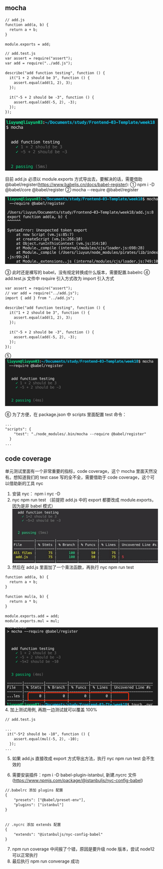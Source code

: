 ## mocha

```
// add.js
function add(a, b) {
  return a + b;
}

module.exports = add;

```

```
// add.test.js
var assert = require("assert");
var add = require("../add.js");

describe("add function testing", function () {
  it("1 + 2 should be 3", function () {
    assert.equal(add(1, 2), 3);
  });

  it("-5 + 2 should be -3", function () {
    assert.equal(add(-5, 2), -3);
  });
});
```

![mocha](img/1.jpg)

目前 add.js 必须以 module.exports 方式导出去，要解决的话，需要借助@babel/register(https://www.babeljs.cn/docs/babel-register):
① npm i -D @babel/core @babel/register
② mocha --require @babel/register

![mocha](img/2.jpg)

③ 此时还是裸写的 babel，没有规定转换成什么版本，需要配置.babelrc
④ add.test.js 文件中 require 引入方式改为 import 引入方式

```
var assert = require("assert");
// var add = require("../add.js");
import { add } from "../add.js";

describe("add function testing", function () {
  it("1 + 2 should be 3", function () {
    assert.equal(add(1, 2), 3);
  });

  it("-5 + 2 should be -3", function () {
    assert.equal(add(-5, 2), -3);
  });
});
```

⑤ ![mocha](img/3.jpg)

⑥ 为了方便，在 package.json 中 scripts 里面配置 test 命令：

```
...
"scripts": {
    "test": "./node_modules/.bin/mocha --require @babel/register"
  }
...
```

## code coverage

单元测试里面有一个非常重要的指标，code coverage，这个 mocha 里面天然没有。想知道我们的 test case 写的全不全，需要借助于 code coverage，这个可以借助新的工具 nyc

1.  安装 nyc： npm i nyc -D
2.  nyc npm run test （前提把 add.js 中的 export 都要改成 module.exports，因为是非 babel 模式）
    ![mocha](img/4.jpg)
3.  然后在 add.js 里面加了一个乘法函数，再执行 nyc npm run test

```
function add(a, b) {
  return a + b;
}

function mul(a, b) {
  return a * b;
}

module.exports.add = add;
module.exports.mul = mul;
```

![mocha](img/5.jpg) 4. 加上测试用例, 再跑一边测试就可以覆盖 100%

```
// add.test.js

...
 it("-5*2 should be -10", function () {
    assert.equal(mul(-5, 2), -10);
  });
...
```

5.  如果 add.js 直接改成 export 方式导出方法，执行 nyc npm run test 会不生效的

6.  需要安装插件：npm i -D babel-plugin-istanbul, 新建.nycrc 文件 (https://www.npmjs.com/package/@istanbuljs/nyc-config-babel)

```
//.babelrc 添加 plugins 配置
{
    "presets": ["@babel/preset-env"],
    "plugins": ["istanbul"]
}


// .nycrc 添加 extends 配置
{
    "extends": "@istanbuljs/nyc-config-babel"
}

```

7. npm run coverage 中间报了个错，原因是要升级 node 版本，尝试 node12 可以正常执行
8. 最后执行 npm run converage 成功
